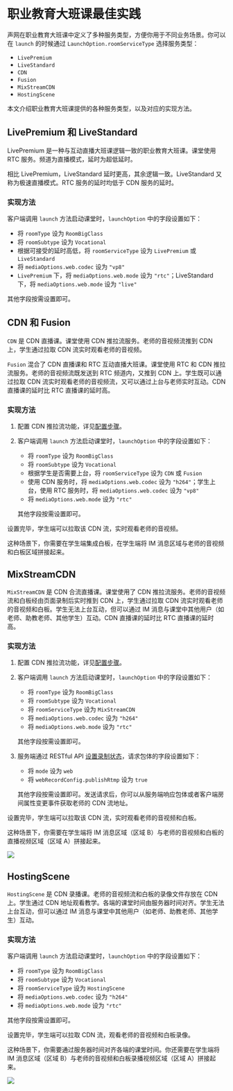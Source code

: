 # 职业教育大班课最佳实践

声网在职业教育大班课中定义了多种服务类型，方便你用于不同业务场景。你可以在 `launch` 的时候通过 `LaunchOption.roomServiceType` 选择服务类型：

- `LivePremium`
- `LiveStandard`
- `CDN`
- `Fusion`
- `MixStreamCDN`
- `HostingScene`

本文介绍职业教育大班课提供的各种服务类型，以及对应的实现方法。

## LivePremium 和 LiveStandard

LivePremium 是一种与互动直播大班课逻辑一致的职业教育大班课。课堂使用 RTC 服务。频道为直播模式，延时为超低延时。

相比 LivePremium，LiveStandard 延时更高，其余逻辑一致。LiveStandard 又称为极速直播模式。RTC 服务的延时均低于 CDN 服务的延时。

### 实现方法

客户端调用 `launch` 方法启动课堂时，`launchOption` 中的字段设置如下：

- 将 `roomType` 设为 `RoomBigClass`
- 将 `roomSubtype` 设为 `Vocational`
- 根据可接受的延时高低，将 `roomServiceType` 设为 `LivePremium` 或 `LiveStandard`
- 将 `mediaOptions.web.codec` 设为 `"vp8"`
- `LivePremium` 下，将 `mediaOptions.web.mode` 设为 `"rtc"`；LiveStandard 下，将 `mediaOptions.web.mode` 设为 `"live"`

其他字段按需设置即可。


## CDN 和 Fusion

`CDN` 是 CDN 直播课。课堂使用 CDN 推拉流服务。老师的音视频流推到 CDN 上，学生通过拉取 CDN 流实时观看老师的音视频。

`Fusion` 混合了 CDN 直播课和 RTC 互动直播大班课。课堂使用 RTC 和 CDN 推拉流服务。老师的音视频流既发送到 RTC 频道内，又推到 CDN 上。学生既可以通过拉取 CDN 流实时观看老师的音视频流，又可以通过上台与老师实时互动。CDN 直播课的延时比 RTC 直播课的延时高。

### 实现方法

1. 配置 CDN 推拉流功能，详见[配置步骤](./agora_class_configure?platform=Web#配置-cdn-推拉流功能)。
2. 客户端调用 `launch` 方法启动课堂时，`launchOption` 中的字段设置如下：

    - 将 `roomType` 设为 `RoomBigClass`
    - 将 `roomSubtype` 设为 `Vocational`
    - 根据学生是否需要上台，将 `roomServiceType` 设为 `CDN` 或 `Fusion`
    - 使用 CDN 服务时，将 `mediaOptions.web.codec` 设为 `"h264"`；学生上台，使用 RTC 服务时，将 `mediaOptions.web.codec` 设为 `"vp8"`
    - 将 `mediaOptions.web.mode` 设为 `"rtc"`

    其他字段按需设置即可。

设置完毕，学生端可以拉取该 CDN 流，实时观看老师的音视频。

这种场景下，你需要在学生端集成白板，在学生端将 IM 消息区域与老师的音视频和白板区域拼接起来。


## MixStreamCDN

`MixStreamCDN` 是 CDN 合流直播课。课堂使用了 CDN 推拉流服务。老师的音视频流和白板经由页面录制后实时推到 CDN 上，学生通过拉取 CDN 流实时观看老师的音视频和白板。学生无法上台互动，但可以通过 IM 消息与课堂中其他用户（如老师、助教老师、其他学生）互动。CDN 直播课的延时比 RTC 直播课的延时高。

### 实现方法

1. 配置 CDN 推拉流功能，详见[配置步骤](./agora_class_configure?platform=Web#配置-cdn-推拉流功能)。
2. 客户端调用 `launch` 方法启动课堂时，`launchOption` 中的字段设置如下：

    - 将 `roomType` 设为 `RoomBigClass`
    - 将 `roomSubtype` 设为 `Vocational`
    - 将 `roomServiceType` 设为 `MixStreamCDN`
    - 将 `mediaOptions.web.codec` 设为 `"h264"`
    - 将 `mediaOptions.web.mode` 设为 `"rtc"`

    其他字段按需设置即可。

3. 服务端通过 RESTful API [设置录制状态](./agora-class/agora_class_restful_api?platform=All%20Platforms#设置录制状态)，请求包体的字段设置如下：

    - 将 `mode` 设为 `web`
    - 将 `webRecordConfig.publishRtmp` 设为 `true`

    其他字段按需设置即可。发送请求后，你可以从服务端响应包体或者客户端房间属性变更事件获取老师的 CDN 流地址。

设置完毕，学生端可以拉取该 CDN 流，实时观看老师的音视频和白板。

这种场景下，你需要在学生端将 IM 消息区域（区域 B）与老师的音视频和白板的直播视频区域（区域 A）拼接起来。

![](https://web-cdn.agora.io/docs-files/1659949727363)

## HostingScene

`HostingScene` 是 CDN 录播课。老师的音视频流和白板的录像文件存放在 CDN 上。学生通过 CDN 地址观看教学。各端的课堂时间由服务器时间对齐。学生无法上台互动，但可以通过 IM 消息与课堂中其他用户（如老师、助教老师、其他学生）互动。

### 实现方法

客户端调用 `launch` 方法启动课堂时，`launchOption` 中的字段设置如下：

- 将 `roomType` 设为 `RoomBigClass`
- 将 `roomSubtype` 设为 `Vocational`
- 将 `roomServiceType` 设为 `HostingScene`
- 将 `mediaOptions.web.codec` 设为 `"h264"`
- 将 `mediaOptions.web.mode` 设为 `"rtc"`

其他字段按需设置即可。

设置完毕，学生端可以拉取 CDN 流，观看老师的音视频和白板录像。

这种场景下，你需要通过服务器时间对齐各端的课堂时间。你还需要在学生端将 IM 消息区域（区域 B）与老师的音视频和白板录播视频区域（区域 A）拼接起来。

![](https://web-cdn.agora.io/docs-files/1659949727363)
